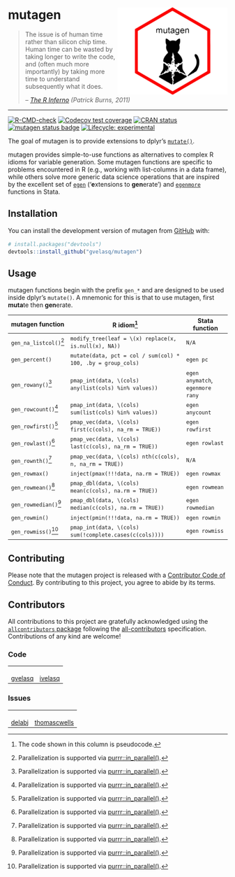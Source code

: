 
<!-- README.md is generated from README.Rmd. Please edit that file -->

# mutagen <img src="man/figures/logo.png" align="right" height="200"/>

> The issue is of human time rather than silicon chip time. Human time
> can be wasted by taking longer to write the code, and (often much more
> importantly) by taking more time to understand subsequently what it
> does.
>
> – [*The R
> Inferno*](https://www.burns-stat.com/documents/books/the-r-inferno)
> *(Patrick Burns, 2011)*

------------------------------------------------------------------------

<!-- badges: start -->

[![R-CMD-check](https://github.com/gvelasq/mutagen/actions/workflows/R-CMD-check.yaml/badge.svg?branch=main)](https://github.com/gvelasq/mutagen/actions/workflows/R-CMD-check.yaml)
[![Codecov test
coverage](https://codecov.io/gh/gvelasq/mutagen/graph/badge.svg)](https://app.codecov.io/gh/gvelasq/mutagen)
[![CRAN
status](https://www.r-pkg.org/badges/version/mutagen)](https://CRAN.R-project.org/package=mutagen)
[![mutagen status
badge](https://gvelasq.r-universe.dev/mutagen/badges/version)](https://gvelasq.r-universe.dev/mutagen)
[![Lifecycle:
experimental](https://img.shields.io/badge/lifecycle-experimental-orange.svg)](https://www.tidyverse.org/lifecycle/#experimental)

<!-- badges: end -->

The goal of mutagen is to provide extensions to dplyr’s
[`mutate()`](https://dplyr.tidyverse.org/reference/mutate.html).

mutagen provides simple-to-use functions as alternatives to complex R
idioms for variable generation. Some mutagen functions are specific to
problems encountered in R (e.g., working with list-columns in a data
frame), while others solve more generic data science operations that are
inspired by the excellent set of
[`egen`](https://www.stata.com/manuals/degen.pdf) (‘**e**xtensions to
**gen**erate’) and [`egenmore`](https://ideas.repec.org/c/boc/bocode/s386401.html) functions in Stata.

## Installation

You can install the development version of mutagen from
[GitHub](https://github.com) with:

``` r
# install.packages("devtools")
devtools::install_github("gvelasq/mutagen")
```

## Usage

mutagen functions begin with the prefix `gen_*` and are designed to be
used inside dplyr’s `mutate()`. A mnemonic for this is that to use
mutagen, first **muta**te then **gen**erate.

| mutagen function | R idiom[^1] | Stata function |
|----|----|----|
| `gen_na_listcol()`[^2] | `modify_tree(leaf = \(x) replace(x, is.null(x), NA))` | `N/A` |
| `gen_percent()` | `mutate(data, pct = col / sum(col) * 100, .by = group_cols)` | `egen pc` |
| `gen_rowany()`[^2] | `pmap_int(data, \(cols) any(list(cols) %in% values))` | `egen anymatch`, `egenmore rany` |
| `gen_rowcount()`[^2] | `pmap_int(data, \(cols) sum(list(cols) %in% values))` | `egen anycount` |
| `gen_rowfirst()`[^2] | `pmap_vec(data, \(cols) first(c(cols), na_rm = TRUE))` | `egen rowfirst` |
| `gen_rowlast()`[^2] | `pmap_vec(data, \(cols) last(c(cols), na_rm = TRUE))` | `egen rowlast` |
| `gen_rownth()`[^2] | `pmap_vec(data, \(cols) nth(c(cols), n, na_rm = TRUE))` | `N/A` |
| `gen_rowmax()` | `inject(pmax(!!!data, na.rm = TRUE))` | `egen rowmax` |
| `gen_rowmean()`[^2] | `pmap_dbl(data, \(cols) mean(c(cols), na.rm = TRUE))` | `egen rowmean` |
| `gen_rowmedian()`[^2] | `pmap_dbl(data, \(cols) median(c(cols), na.rm = TRUE))` | `egen rowmedian` |
| `gen_rowmin()` | `inject(pmin(!!!data, na.rm = TRUE))` | `egen rowmin` |
| `gen_rowmiss()`[^2] | `pmap_int(data, \(cols) sum(!complete.cases(c(cols))))` | `egen rowmiss` |

## Contributing

Please note that the mutagen project is released with a [Contributor
Code of Conduct](.github/CODE_OF_CONDUCT.md). By contributing to this
project, you agree to abide by its terms.

## Contributors

<!-- ALL-CONTRIBUTORS-LIST:START - Do not remove or modify this section -->

<!-- prettier-ignore-start -->

<!-- markdownlint-disable -->

All contributions to this project are gratefully acknowledged using the
[`allcontributors` package](https://github.com/ropensci/allcontributors)
following the [all-contributors](https://allcontributors.org)
specification. Contributions of any kind are welcome!

### Code

<table>

<tr>

<td align="center">

<a href="https://github.com/gvelasq">
<img src="https://avatars.githubusercontent.com/u/20712598?v=4" width="100px;" alt=""/>
</a><br>
<a href="https://github.com/gvelasq/mutagen/commits?author=gvelasq">gvelasq</a>
</td>

<td align="center">

<a href="https://github.com/ivelasq">
<img src="https://avatars.githubusercontent.com/u/12236152?v=4" width="100px;" alt=""/>
</a><br>
<a href="https://github.com/gvelasq/mutagen/commits?author=ivelasq">ivelasq</a>
</td>

</tr>

</table>

### Issues

<table>

<tr>

<td align="center">

<a href="https://github.com/delabj">
<img src="https://avatars.githubusercontent.com/u/46408036?u=67d80ea79824db5bf26e27d553294c48655965c6&v=4" width="100px;" alt=""/>
</a><br>
<a href="https://github.com/gvelasq/mutagen/issues?q=is%3Aissue+author%3Adelabj">delabj</a>
</td>

<td align="center">

<a href="https://github.com/thomascwells">
<img src="https://avatars.githubusercontent.com/u/15213768?u=8878e3801c79df2745b97e78561e37022039324c&v=4" width="100px;" alt=""/>
</a><br>
<a href="https://github.com/gvelasq/mutagen/issues?q=is%3Aissue+author%3Athomascwells">thomascwells</a>
</td>

</tr>

</table>

<!-- markdownlint-enable -->

<!-- prettier-ignore-end -->

<!-- ALL-CONTRIBUTORS-LIST:END -->

[^1]: The code shown in this column is pseudocode.

[^2]: Parallelization is supported via
    [purrr::in_parallel()](https://purrr.tidyverse.org/reference/in_parallel.html).
